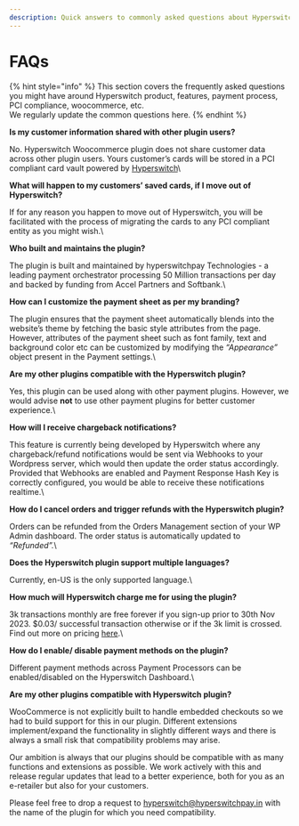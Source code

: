 ```yaml
---
description: Quick answers to commonly asked questions about Hyperswitch
---
```


# FAQs

{% hint style="info" %}
This section covers the frequently asked questions you might have around Hyperswitch product, features, payment process, PCI compliance, woocommerce, etc.\
We regularly update the common questions here.
{% endhint %}

**Is my customer information shared with other plugin users?**

No. Hyperswitch Woocommerce plugin does not share customer data across other plugin users. Yours customer’s cards will be stored in a PCI compliant card vault powered by [Hyperswitch](https://hyperswitchpay.com/)\


**What will happen to my customers’ saved cards, if I move out of Hyperswitch?**

If for any reason you happen to move out of Hyperswitch, you will be facilitated with the process of migrating the cards to any PCI compliant entity as you might wish.\


**Who built and maintains the plugin?**

The plugin is built and maintained by hyperswitchpay Technologies - a leading payment orchestrator processing 50 Million transactions per day and backed by funding from Accel Partners and Softbank.\


**How can I customize the payment sheet as per my branding?**

The plugin ensures that the payment sheet automatically blends into the website’s theme by fetching the basic style attributes from the page. However, attributes of the payment sheet such as font family, text and background color etc can be customized by modifying the _“Appearance”_ object present in the Payment settings.\


**Are my other plugins compatible with the Hyperswitch plugin?**

Yes, this plugin can be used along with other payment plugins. However, we would advise **not** to use other payment plugins for better customer experience.\


**How will I receive chargeback notifications?**

This feature is currently being developed by Hyperswitch where any chargeback/refund notifications would be sent via Webhooks to your Wordpress server, which would then update the order status accordingly. Provided that Webhooks are enabled and Payment Response Hash Key is correctly configured, you would be able to receive these notifications realtime.\


**How do I cancel orders and trigger refunds with the Hyperswitch plugin?**

Orders can be refunded from the Orders Management section of your WP Admin dashboard. The order status is automatically updated to _“Refunded”._\


**Does the Hyperswitch plugin support multiple languages?**

Currently, en-US is the only supported language.\


**How much will Hyperswitch charge me for using the plugin?**

3k transactions monthly are free forever if you sign-up prior to 30th Nov 2023. $0.03/ successful transaction otherwise or if the 3k limit is crossed. Find out more on pricing [here](https://hyperswitchpay.com/pricing).\


**How do I enable/ disable payment methods on the plugin?**

Different payment methods across Payment Processors can be enabled/disabled on the Hyperswitch Dashboard.\


**Are my other plugins compatible with Hyperswitch plugin?**

WooCommerce is not explicitly built to handle embedded checkouts so we had to build support for this in our plugin. Different extensions implement/expand the functionality in slightly different ways and there is always a small risk that compatibility problems may arise.

Our ambition is always that our plugins should be compatible with as many functions and extensions as possible. We work actively with this and release regular updates that lead to a better experience, both for you as an e-retailer but also for your customers.

Please feel free to drop a request to [hyperswitch@hyperswitchpay.in](mailto:hyperswitch@hyperswitchpay.in) with the name of the plugin for which you need compatibility.
